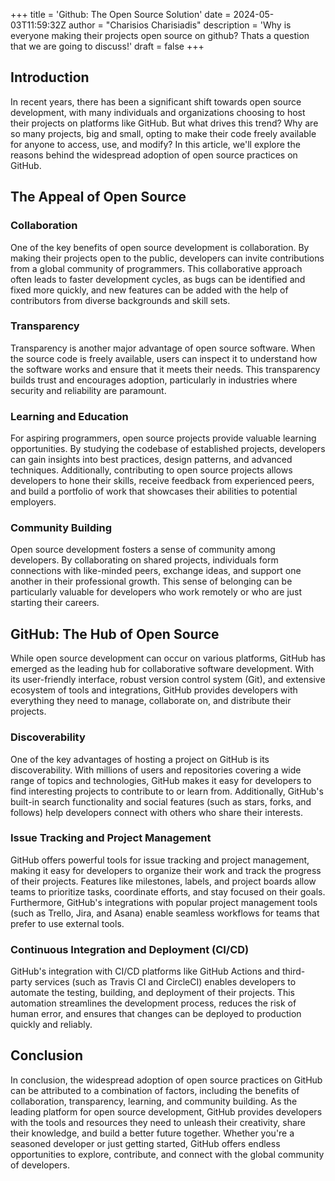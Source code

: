 +++
title = 'Github: The Open Source Solution'
date = 2024-05-03T11:59:32Z
author = "Charisios Charisiadis"
description = 'Why is everyone making their projects open source on github? Thats a question that we are going to discuss!'
draft = false
+++
## Introduction

In recent years, there has been a significant shift towards open source development, with many individuals and organizations choosing to host their projects on platforms like GitHub. But what drives this trend? Why are so many projects, big and small, opting to make their code freely available for anyone to access, use, and modify? In this article, we'll explore the reasons behind the widespread adoption of open source practices on GitHub.

## The Appeal of Open Source

### Collaboration

One of the key benefits of open source development is collaboration. By making their projects open to the public, developers can invite contributions from a global community of programmers. This collaborative approach often leads to faster development cycles, as bugs can be identified and fixed more quickly, and new features can be added with the help of contributors from diverse backgrounds and skill sets.

### Transparency

Transparency is another major advantage of open source software. When the source code is freely available, users can inspect it to understand how the software works and ensure that it meets their needs. This transparency builds trust and encourages adoption, particularly in industries where security and reliability are paramount.

### Learning and Education

For aspiring programmers, open source projects provide valuable learning opportunities. By studying the codebase of established projects, developers can gain insights into best practices, design patterns, and advanced techniques. Additionally, contributing to open source projects allows developers to hone their skills, receive feedback from experienced peers, and build a portfolio of work that showcases their abilities to potential employers.

### Community Building

Open source development fosters a sense of community among developers. By collaborating on shared projects, individuals form connections with like-minded peers, exchange ideas, and support one another in their professional growth. This sense of belonging can be particularly valuable for developers who work remotely or who are just starting their careers.

## GitHub: The Hub of Open Source

While open source development can occur on various platforms, GitHub has emerged as the leading hub for collaborative software development. With its user-friendly interface, robust version control system (Git), and extensive ecosystem of tools and integrations, GitHub provides developers with everything they need to manage, collaborate on, and distribute their projects.

### Discoverability

One of the key advantages of hosting a project on GitHub is its discoverability. With millions of users and repositories covering a wide range of topics and technologies, GitHub makes it easy for developers to find interesting projects to contribute to or learn from. Additionally, GitHub's built-in search functionality and social features (such as stars, forks, and follows) help developers connect with others who share their interests.

### Issue Tracking and Project Management

GitHub offers powerful tools for issue tracking and project management, making it easy for developers to organize their work and track the progress of their projects. Features like milestones, labels, and project boards allow teams to prioritize tasks, coordinate efforts, and stay focused on their goals. Furthermore, GitHub's integrations with popular project management tools (such as Trello, Jira, and Asana) enable seamless workflows for teams that prefer to use external tools.

### Continuous Integration and Deployment (CI/CD)

GitHub's integration with CI/CD platforms like GitHub Actions and third-party services (such as Travis CI and CircleCI) enables developers to automate the testing, building, and deployment of their projects. This automation streamlines the development process, reduces the risk of human error, and ensures that changes can be deployed to production quickly and reliably.

## Conclusion

In conclusion, the widespread adoption of open source practices on GitHub can be attributed to a combination of factors, including the benefits of collaboration, transparency, learning, and community building. As the leading platform for open source development, GitHub provides developers with the tools and resources they need to unleash their creativity, share their knowledge, and build a better future together. Whether you're a seasoned developer or just getting started, GitHub offers endless opportunities to explore, contribute, and connect with the global community of developers.